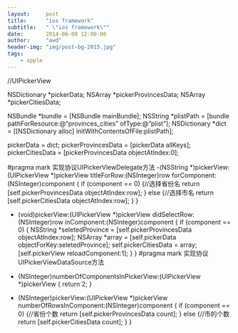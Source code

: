 ```yaml
---
layout:     post
title:      "ios framework"
subtitle:   " \"ios framework\""
date:       2014-06-09 12:00:00
author:     "awd"
header-img: "img/post-bg-2015.jpg"
tags:
    - apple
---
```

//UIPickerView

NSDictionary *pickerData;
NSArray *pickerProvincesData;
NSArray *pickerCitiesData;


NSBundle *bundle = [NSBundle mainBundle];
NSString *plistPath = [bundle pathForResource:@“provinces_cities” ofType:@“plist”];
NSDictionary *dict = [[NSDictionary alloc] initWithContentsOfFile:plistPath];

pickerData = dict;
pickerProvincesData = [pickerData allKeys];
pickerCitiesData = [pickerProvincesData objectAtIndex:0];


#pragma mark 实现协议UIPickerViewDelegate方法
-(NSString *)pickerView:(UIPickerView *)pickerView
			titleForRow:(NSInteger)row forComponent:(NSInteger)component {
	if (component == 0) {//选择省份名
		return [self.pickerProvincesData objectAtIndex:row];
	} else {//选择市名
		return [self.pickerCitiesData objectAtIndex:row];
	}
}

- (void)pickerView:(UIPickerView *)pickerView
	  didSelectRow:(NSInteger)row inComponent:(NSInteger)component {
	if (component == 0) {
		NSString *seletedProvince = [self.pickerProvincesData objectAtIndex:row];
		NSArray *array = [self.pickerData objectForKey:seletedProvince];
		self.pickerCitiesData = array;
		[self.pickerView reloadComponent:1];
	}
}
#pragma mark 实现协议UIPickerViewDataSource方法
- (NSInteger)numberOfComponentsInPickerView:(UIPickerView *)pickerView {
	return 2;
}

- (NSInteger)pickerView:(UIPickerView *)pickerView
        numberOfRowsInComponent:(NSInteger)component {
	if (component == 0) {//省份个数
		return [self.pickerProvincesData count];
	} else {//市的个数
		return [self.pickerCitiesData count];
	}
}